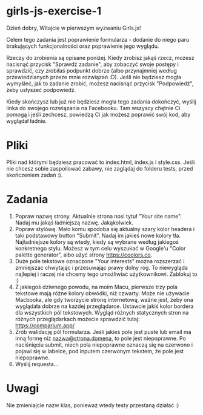 # girls-js-exercise-1

Dzień dobry,
Witajcie w pierwszym wyzwaniu Girls.js!

Celem tego zadania jest poprawienie formularza - dodanie do niego paru brakujących funkcjonalności oraz poprawienie jego wyglądu.

Rzeczy do zrobienia są opisane poniżej.
Kiedy zrobisz jakąś rzecz, możesz nacisnąć przycisk "Sprawdź zadanie", aby zobaczyć swoje postępy i sprawdzić, czy zrobiłaś podpunkt dobrze
(albo przynajmniej według przewiedzianych przeze mnie rozwiązań :D).
Jeśli nie będziesz mogła wymyśleć, jak to zadanie zrobić, możesz nacisnąć przycisk "Podpowiedź", żeby usłyszeć podpowiedź.

Kiedy skończysz lub już nie będziesz mogła tego zadania dokończyć, wyślij linka do swojego rozwiązania na Facebooku. Tam wszyscy chętnie Ci pomogą i jeśli zechcesz, powiedzą Ci jak możesz poprawić swój kod, aby wyglądał ładnie.

# Pliki

Pliki nad którymi będziesz pracować to index.html, index.js i style.css. Jeśli nie chcesz sobie zaspoilować zabawy, nie zaglądaj do folderu tests, przed skończeniem zadań :).

# Zadania

1. Popraw nazwę strony. Aktualnie strona nosi tytuł "Your site name". Nadaj mu jakąś ładniejszą nazwę. Jakąkolwiek.
2. Popraw stylówę. Mało komu spodoba się aktualny szary kolor headera i taki podstawowy button "Submit". Nadaj im jakieś nowe kolory tła.
Najładniejsze kolory są wtedy, kiedy są wybrane według jakiegoś konkretnego stylu. Możesz w tym celu wyszukać w Google'u "Color palette generator", albo użyć strony https://coolors.co.
3. Duże pole tekstowe oznaczone "Your interests" można rozszerzać i zmniejszać chwytając i przesuwając prawy dolny róg. To niewygląda najlepiej i raczej nie chcemy tego umożliwiać użytkownikowi. Zablokuj to :)
4. Z jakiegoś dziwnego powodu, na moim Macu, pierwsze trzy pola tekstowe mają różne kolory obwódki, niż czwarty. Może nie używacie Macbooka, ale gdy tworzycie stronę internetową, ważne jest, żeby ona wyglądała dobrze na każdej przeglądarce. Ustawcie jakiś kolor bordera dla wszystkich pól tekstowych.
Wygląd różnych statycznych stron na różnych przeglądarkach możecie sprawdzić tutaj: https://comparium.app/
5. Zrób walidację pól formularza. Jeśli jakieś pole jest puste lub email ma inną formę niż nazwa@strona.domena, to pole jest niepoprawne. Po naciśnięciu submit, niech pola niepoprawne oznaczą się na czerwono i pojawi się w labelce, pod inputem czerwonym tekstem, że pole jest niepoprawne.
6. Wyślij requesta...

# Uwagi

 Nie zmieniajcie nazw klas, ponieważ wtedy testy przestaną działać :)